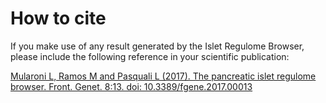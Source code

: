 How to cite
=======================

If you make use of any result generated by the Islet Regulome Browser, please include the following reference in your scientific publication:

[Mularoni L, Ramos M and Pasquali L (2017). The pancreatic islet regulome browser. Front. Genet. 8:13. doi: 10.3389/fgene.2017.00013](http://journal.frontiersin.org/article/10.3389/fgene.2017.00013/abstract)
